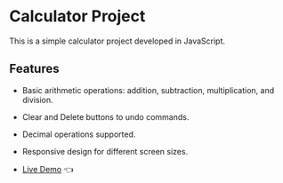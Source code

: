 # Calculator Project

This is a simple calculator project developed in JavaScript.

## Features

- Basic arithmetic operations: addition, subtraction, multiplication, and division.
- Clear and Delete buttons to undo commands.
- Decimal operations supported.
- Responsive design for different screen sizes.

- [Live Demo](https://pmota173.github.io/Calculator-Project/) :point_left:
